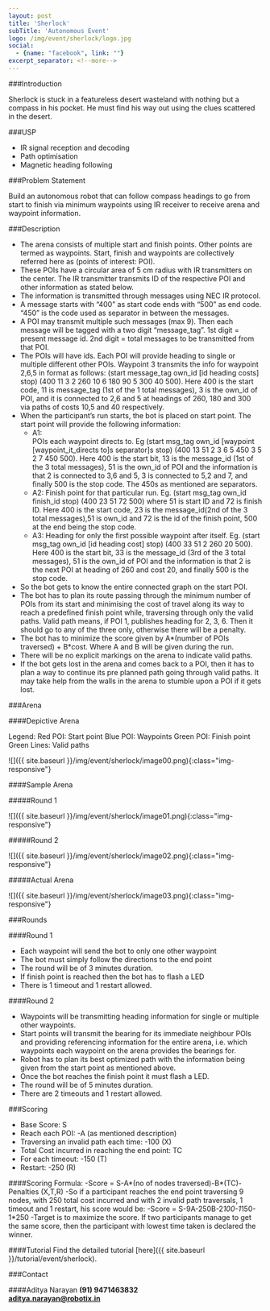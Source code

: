 ```yaml
---
layout: post
title: 'Sherlock'
subTitle: 'Autonomous Event'
logo: /img/event/sherlock/logo.jpg
social:
  - {name: "facebook", link: ""}
excerpt_separator: <!--more-->
---
```


###Introduction

Sherlock is stuck in a featureless desert wasteland with nothing but a compass in his pocket. He must find his way out using the clues scattered in the desert.

###USP

- IR signal reception and decoding 
- Path optimisation
- Magnetic heading following


###Problem Statement

Build an autonomous robot that can follow compass headings to go from start to finish via minimum waypoints using IR receiver to receive arena and waypoint information.

<!--more-->


###Description
- The arena consists of multiple start and finish points. Other points are termed as waypoints. Start, finish and waypoints are collectively referred here as (points of interest: POI).
- These POIs have a circular area of 5 cm radius with IR transmitters on the center. The IR transmitter transmits ID of the respective POI and other information as stated below.
- The information is transmitted through messages using NEC IR protocol. 
- A message starts with “400” as start code ends with “500” as end code. “450” is the code used as separator in between the messages.
- A POI may transmit multiple such messages (max 9). Then each message will be tagged with a two digit “message_tag”. 1st digit = present message id. 2nd digit = total messages to be transmitted from that POI.
- The POIs will have ids. Each POI will provide heading to single or multiple different other POIs. Waypoint 3 transmits the info for waypoint 2,6,5 in  format as follows:
(start message_tag own_id [id heading costs] stop) (400 11 3 2 260 10 6 180 90 5 300 40 500). Here 400 is the start code, 11 is message_tag (1st of the 1 total messages), 3 is the own_id of POI, and it is connected to 2,6 and 5 at headings of 260, 180 and 300 via paths of costs 10,5 and 40 respectively.
- When the participant’s run starts, the bot is placed on start point. The start point will provide the following information:
  - A1:                                                                            
POIs each waypoint directs to. Eg (start msg_tag own_id [waypoint [waypoint_it_directs to]s separator]s stop) (400 13 51 2 3 6 5 450 3 5 2 7 450 500). Here 400 is the start bit, 13 is the message_id (1st of the 3 total messages), 51 is the own_id of POI and the information is that 2 is connected to 3,6 and 5, 3 is connected to 5,2 and 7, and finally 500 is the stop code. The 450s as mentioned are separators.
  - A2: 
Finish point for that particular run. Eg. (start msg_tag own_id finish_id stop) (400 23 51 72 500) where 51 is start ID and 72 is finish ID. Here 400 is the start code, 23 is the message_id(2nd of the 3 total messages),51 is own_id and 72 is the id of the finish point, 500 at the end being the stop code.
  - A3:
Heading for only the first possible waypoint after itself. Eg.  (start msg_tag own_id [id heading cost] stop) (400 33 51 2 260 20 500). Here 400 is the start bit, 33 is the message_id (3rd of the 3 total messages), 51 is the own_id of POI and the information is that 2 is the next POI at heading of 260 and cost 20, and finally 500 is the stop code.
- So the bot gets to know the entire connected graph on the start POI.
- The bot has to plan its route passing through the minimum number of POIs from its start and minimising the cost of travel along its way to reach a predefined finish point while, traversing through only the valid paths. Valid path means, if POI 1, publishes heading for 2, 3, 6. Then it should go to any of the three only, otherwise there will be a penalty.
- The bot has to minimize the score given by A*(number of POIs traversed) + B*cost. Where A and B will be given during the run.
- There will be no explicit markings on the arena to indicate valid paths.
- If the bot gets lost in the arena and comes back to a POI, then it has to plan a way to continue its pre planned path going through valid paths. It may take help from the walls in the arena to stumble upon a POI if it gets lost.


###Arena

####Depictive Arena

Legend:
Red POI: Start point
Blue POI: Waypoints
Green POI: Finish point
Green Lines: Valid paths

![]({{ site.baseurl }}/img/event/sherlock/image00.png){:class="img-responsive"}

####Sample Arena

#####Round 1

![]({{ site.baseurl }}/img/event/sherlock/image01.png){:class="img-responsive"}

#####Round 2

![]({{ site.baseurl }}/img/event/sherlock/image02.png){:class="img-responsive"}

#####Actual Arena

![]({{ site.baseurl }}/img/event/sherlock/image03.png){:class="img-responsive"}


###Rounds

####Round 1

- Each waypoint will send the bot to only one other waypoint
- The bot must simply follow the directions to the end point
- The round will be of 3 minutes duration.
- If finish point is reached then the bot has to flash a LED
- There is 1 timeout and 1 restart allowed.

####Round 2

- Waypoints will be transmitting heading information for single or multiple other waypoints.
- Start points will transmit the bearing for its immediate neighbour POIs  and providing referencing information for the entire arena, i.e. which waypoints each waypoint on the arena provides the bearings for.
- Robot has to plan its best optimized path with the information being given from the start point as mentioned above.
- Once the bot reaches the finish point it must flash a LED.
- The round will be of 5 minutes duration.
- There are 2 timeouts and 1 restart allowed.


###Scoring

- Base Score: S
- Reach each POI: -A (as mentioned description)
- Traversing an invalid path each time: -100 (X)
- Total Cost incurred in reaching the end point: TC
- For each timeout: -150 (T)
- Restart: -250 (R)

####Scoring Formula:
-Score = S-A*(no of nodes traversed)-B*(TC)-Penalties (X,T,R)
  -So if a participant reaches the end point traversing 9 nodes, with 250 total cost incurred and with 2 invalid path traversals, 1 timeout and 1 restart, his score would be:
  -Score = S-9A-250B-2*100-1*150-1*250
-Target is to maximize the score. If two participants manage to get the same score, then the participant with lowest time taken is declared the winner.


####Tutorial
Find the detailed tutorial [here]({{ site.baseurl }}/tutorial/event/sherlock).

###Contact

####Aditya Narayan
**(91) 9471463832**  
**aditya.narayan@robotix.in**
